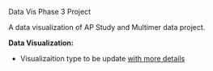 Data Vis Phase 3 Project

A data visualization of AP Study and Multimer data project.

**Data Visualization:**  

 * Visualizaition type to be update [with more details](http://stackoverflow.com/questions/16748737/grunt-watch-error-waiting-fatal-error-watch-enospc) 
